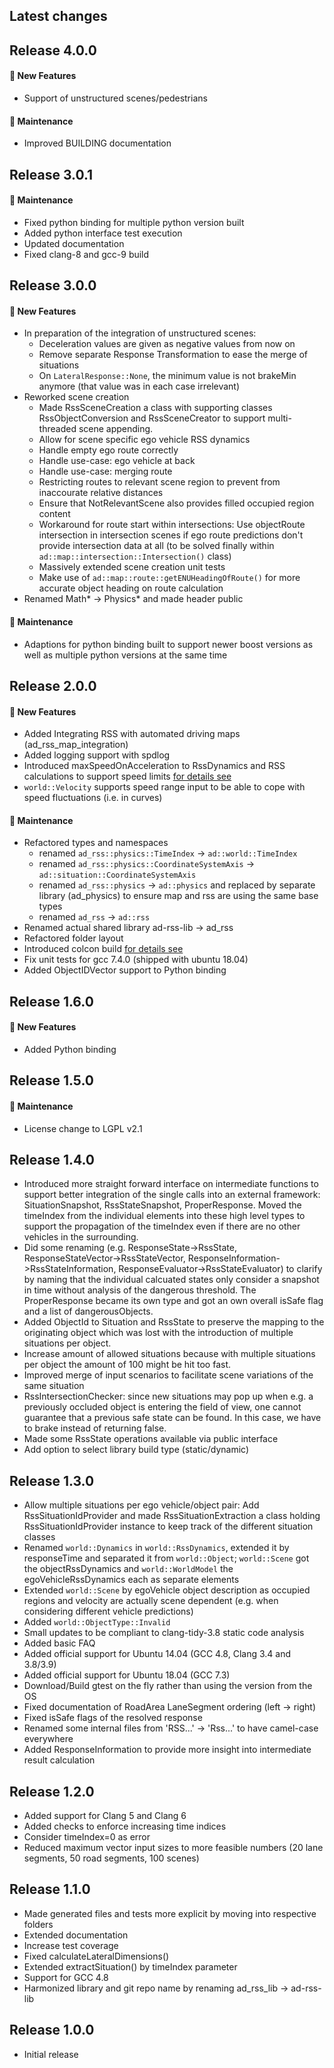
## Latest changes

## Release 4.0.0

#### :rocket: New Features
* Support of unstructured scenes/pedestrians

#### :ghost: Maintenance
* Improved BUILDING documentation

## Release 3.0.1
#### :ghost: Maintenance
* Fixed python binding for multiple python version built
* Added python interface test execution
* Updated documentation
* Fixed clang-8 and gcc-9 build

## Release 3.0.0

#### :rocket: New Features
* In preparation of the integration of unstructured scenes:
  - Deceleration values are given as negative values from now on
  - Remove separate Response Transformation to ease the merge of situations
  - On `LateralResponse::None`, the minimum value is not brakeMin anymore (that value was in each case irrelevant)
* Reworked scene creation
  - Made RssSceneCreation a class with supporting classes RssObjectConversion and RssSceneCreator
    to support multi-threaded scene appending.
  - Allow for scene specific ego vehicle RSS dynamics
  - Handle empty ego route correctly
  - Handle use-case: ego vehicle at back
  - Handle use-case: merging route
  - Restricting routes to relevant scene region to prevent from inaccourate relative distances
  - Ensure that NotRelevantScene also provides filled occupied region content
  - Workaround for route start within intersections: Use objectRoute intersection in intersection scenes if ego route
     predictions don't provide intersection data at all (to be solved finally within `ad::map::intersection::Intersection()` class)
  - Massively extended scene creation unit tests
  - Make use of `ad::map::route::getENUHeadingOfRoute()` for more accurate object heading on route calculation
* Renamed Math* -> Physics* and made header public

#### :ghost: Maintenance
* Adaptions for python binding built to support newer boost versions as well as multiple python versions at the same time

## Release 2.0.0
#### :rocket: New Features
* Added Integrating RSS with automated driving maps (ad_rss_map_integration)
* Added logging support with spdlog
* Introduced maxSpeedOnAcceleration to RssDynamics and RSS calculations to support speed limits
  [for details see](https://intel.github.io/ad-rss-lib/ad_rss_map_integration/ConstructRSSScenes/index.html#considerspeedlimits)
* `world::Velocity` supports speed range input to be able to cope with speed fluctuations (i.e. in curves)

#### :ghost: Maintenance
* Refactored types and namespaces
  - renamed `ad_rss::physics::TimeIndex` -> `ad::world::TimeIndex`
  - renamed `ad_rss::physics::CoordinateSystemAxis` -> `ad::situation::CoordinateSystemAxis`
  - renamed `ad_rss::physics` -> `ad::physics` and replaced by separate library (ad_physics)
    to ensure map and rss are using the same base types
  - renamed `ad_rss` -> `ad::rss`
* Renamed actual shared library ad-rss-lib -> ad_rss
* Refactored folder layout
* Introduced colcon build [for details see](https://intel.github.io/ad-rss-lib/BUILDING/index.html)
* Fix unit tests for gcc 7.4.0 (shipped with ubuntu 18.04)
* Added ObjectIDVector support to Python binding

## Release 1.6.0
#### :rocket: New Features
* Added Python binding

## Release 1.5.0
#### :ghost: Maintenance
* License change to LGPL v2.1

## Release 1.4.0
* Introduced more straight forward interface on intermediate functions to support better integration of the single calls into an external
  framework: SituationSnapshot, RssStateSnapshot, ProperResponse. Moved the timeIndex from the individual elements into these high level
  types to support the propagation of the timeIndex even if there are no other vehicles in the surrounding.
* Did some renaming (e.g. ResponseState->RssState, ResponseStateVector->RssStateVector, ResponseInformation->RssStateInformation,
  ResponseEvaluator->RssStateEvaluator) to clarify by naming that the individual calcuated states only consider a snapshot in time without
  analysis of the dangerous threshold. The ProperResponse became its own type and got an own overall isSafe flag and a list of dangerousObjects.
* Added ObjectId to Situation and RssState to preserve the mapping to the originating object which was lost with the introduction of multiple
  situations per object.
* Increase amount of allowed situations because with multiple  situations per object the amount of 100 might be hit too fast.
* Improved merge of input scenarios to facilitate scene variations of the same situation
* RssIntersectionChecker: since new situations may pop up when e.g. a previously occluded object is entering the field of view, one cannot guarantee that a previous safe state can be found. In this case, we have to brake instead of returning false.
* Made some RssState operations available via public interface
* Add option to select library build type (static/dynamic)

## Release 1.3.0
* Allow multiple situations per ego vehicle/object pair: Add RssSituationIdProvider and made RssSituationExtraction a class holding RssSituationIdProvider instance to keep track of the different situation classes
* Renamed `world::Dynamics` in `world::RssDynamics`, extended it by responseTime and separated it from `world::Object`; `world::Scene` got the objectRssDynamics and `world::WorldModel` the egoVehicleRssDynamics each as separate elements
* Extended `world::Scene` by egoVehicle object description as occupied regions and velocity are actually scene dependent (e.g. when considering different vehicle predictions)
* Added `world::ObjectType::Invalid`
* Small updates to be compliant to clang-tidy-3.8 static code analysis
* Added basic FAQ
* Added official support for Ubuntu 14.04 (GCC 4.8, Clang 3.4 and 3.8/3.9)
* Added official support for Ubuntu 18.04 (GCC 7.3)
* Download/Build gtest on the fly rather than using the version from the OS
* Fixed documentation of RoadArea LaneSegment ordering (left -> right)
* Fixed isSafe flags of the resolved response
* Renamed some internal files from 'RSS...' -> 'Rss...' to have camel-case everywhere
* Added ResponseInformation to provide more insight into intermediate result calculation

## Release 1.2.0
* Added support for Clang 5 and Clang 6
* Added checks to enforce increasing time indices
* Consider timeIndex=0 as error
* Reduced maximum vector input sizes to more feasible numbers (20 lane segments, 50 road segments, 100 scenes)

## Release 1.1.0
* Made generated files and tests more explicit by moving into respective folders
* Extended documentation
* Increase test coverage
* Fixed calculateLateralDimensions()
* Extended extractSituation() by timeIndex parameter
* Support for GCC 4.8
* Harmonized library and git repo name by renaming ad_rss_lib -> ad-rss-lib

## Release 1.0.0
* Initial release
